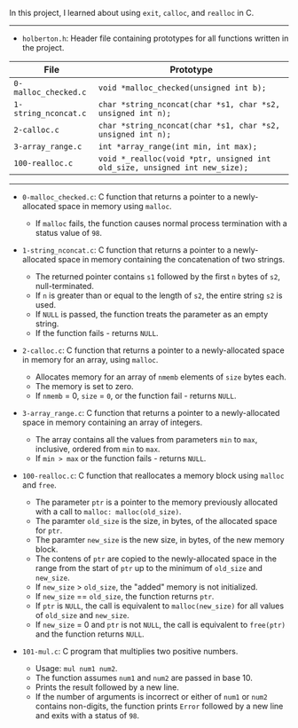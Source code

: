 In this project, I learned about using `exit`, `calloc`, and `realloc` in C.

---

* `holberton.h`: Header file containing prototypes for all functions written in the project.

| File                 | Prototype                                                                  |
| -------------------- | -------------------------------------------------------------------------- |
| `0-malloc_checked.c` | `void *malloc_checked(unsigned int b);`                                    |
| `1-string_nconcat.c` | `char *string_nconcat(char *s1, char *s2, unsigned int n);`                |
| `2-calloc.c`         | `char *string_nconcat(char *s1, char *s2, unsigned int n);`                |
| `3-array_range.c`    | `int *array_range(int min, int max);`                                      |
| `100-realloc.c`      | `void *_realloc(void *ptr, unsigned int old_size, unsigned int new_size);` |

---

* `0-malloc_checked.c`: C function that returns a pointer to a newly-allocated space in memory using `malloc`.
  * If `malloc` fails, the function causes normal process termination with a status value of `98`.

* `1-string_nconcat.c`: C function that returns a pointer to a newly-allocated space in memory containing the concatenation of two strings.
  * The returned pointer contains `s1` followed by the first `n` bytes of `s2`, null-terminated.
  * If `n` is greater than or equal to the length of `s2`, the entire string `s2` is used.
  * If `NULL` is passed, the function treats the parameter as an empty string.
  * If the function fails - returns `NULL`.

* `2-calloc.c`: C function that returns a pointer to a newly-allocated space in memory for an array, using `malloc`.
  * Allocates memory for an array of `nmemb` elements of `size` bytes each.
  * The memory is set to zero.
  * If `nmemb` = 0, `size` = `0`, or the function fail - returns `NULL`.

* `3-array_range.c`: C function that returns a pointer to a newly-allocated space in memory containing an array of integers.
  * The array contains all the values from parameters `min` to `max`, inclusive, ordered from `min` to `max`.
  * If `min > max` or the function fails - returns `NULL`.

* `100-realloc.c`: C function that reallocates a memory block using `malloc` and `free`.
  * The parameter `ptr` is a pointer to the memory previously allocated with a call to `malloc: malloc(old_size)`.
  * The paramter `old_size` is the size, in bytes, of the allocated space for `ptr`.
  * The paramter `new_size` is the new size, in bytes, of the new memory block.
  * The contens of `ptr` are copied to the newly-allocated space in the range from the start of `ptr` up to the minimum of `old_size` and `new_size`.
  * If `new_size` > `old_size`, the "added" memory is not initialized.
  * If `new_size` == `old_size`, the function returns `ptr`.
  * If `ptr` is `NULL`, the call is equivalent to `malloc(new_size)` for all values of `old_size` and `new_size`.
  * If `new_size` = 0 and `ptr` is not `NULL`, the call is equivalent to `free(ptr)` and the function returns `NULL`.

* `101-mul.c`: C program that multiplies two positive numbers.
  * Usage: `mul num1 num2`.
  * The function assumes `num1` and `num2` are passed in base 10.
  * Prints the result followed by a new line.
  * If the number of arguments is incorrect or either of `num1` or `num2` contains non-digits, the function prints `Error` followed by a new line and exits with a status of `98`.
